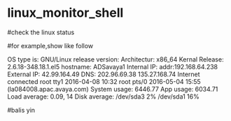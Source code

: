 # linux_monitor_shell
#check the linux status

#for example,show like follow

 OS type is:  GNU/Linux
 release version:
 Architectur:  x86_64
 Kernal Release:  2.6.18-348.18.1.el5
 hostname:  ADSavaya1
 Internal IP:  addr:192.168.64.238
 External IP:  42.99.164.49
 DNS:  202.96.69.38 135.27.168.74
Internet connected
root     tty1         2016-04-08 10:32
root     pts/0        2016-05-04 15:55 (la084008.apac.avaya.com)
 System usage:  6446.77
 App usage:  6034.71
 Load average:  0.09, 14
 Disk average:  /dev/sda3 2% /dev/sda1 16%

#balis yin
